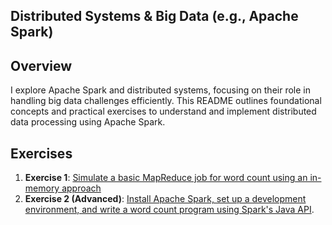 ## Distributed Systems & Big Data (e.g., Apache Spark)

## Overview

I explore Apache Spark and distributed systems, focusing on their role in handling big data challenges efficiently. This README outlines foundational concepts and practical exercises to understand and implement distributed data processing using Apache Spark.

## Exercises

1. **Exercise 1**: [Simulate a basic MapReduce job for word count using an in-memory approach](./labs/wordCountMapReduce/)
2. **Exercise 2 (Advanced)**: [Install Apache Spark, set up a development environment, and write a word count program using Spark's Java API](./labs/apacheSpark/).

